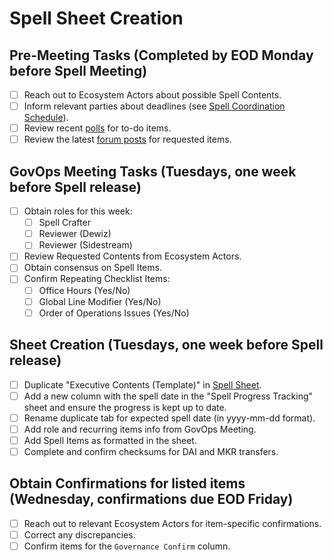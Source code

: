 # Spell Sheet Creation

## Pre-Meeting Tasks (Completed by EOD Monday before Spell Meeting)

- [ ] Reach out to Ecosystem Actors about possible Spell Contents.
- [ ] Inform relevant parties about deadlines (see [Spell Coordination Schedule](https://github.com/makerdao/pe-checklists/blob/master/spell/spell-crafter-mainnet-workflow.md#spell-coordination-schedule)).
- [ ] Review recent [polls](https://vote.makerdao.com/polling) for to-do items.
- [ ] Review the latest [forum posts](https://forum.makerdao.com/latest) for requested items.

## GovOps Meeting Tasks (Tuesdays, one week before Spell release)

- [ ] Obtain roles for this week:
    - [ ] Spell Crafter
    - [ ] Reviewer (Dewiz)
    - [ ] Reviewer (Sidestream)
- [ ] Review Requested Contents from Ecosystem Actors.
- [ ] Obtain consensus on Spell Items.
- [ ] Confirm Repeating Checklist Items:
    - [ ] Office Hours (Yes/No)
    - [ ] Global Line Modifier (Yes/No)
    - [ ] Order of Operations Issues (Yes/No)

## Sheet Creation (Tuesdays, one week before Spell release)

- [ ] Duplicate "Executive Contents (Template)" in [Spell Sheet](https://docs.google.com/spreadsheets/d/1w_z5WpqxzwreCcaveB2Ye1PP5B8QAHDglzyxKHG3CHw/edit?usp=sharing).
- [ ] Add a new column with the spell date in the "Spell Progress Tracking" sheet and ensure the progress is kept up to date.
- [ ] Rename duplicate tab for expected spell date (in yyyy-mm-dd format).
- [ ] Add role and recurring items info from GovOps Meeting.
- [ ] Add Spell Items as formatted in the sheet. 
- [ ] Complete and confirm checksums for DAI and MKR transfers.

## Obtain Confirmations for listed items (Wednesday, confirmations due EOD Friday) 

- [ ] Reach out to relevant Ecosystem Actors for item-specific confirmations.
- [ ] Correct any discrepancies.
- [ ] Confirm items for the `Governance Confirm` column.
